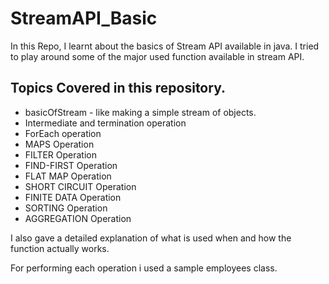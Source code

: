 # StreamAPI_Basic
In this Repo, I learnt about the basics of Stream API available in java. I tried to play around some of the major used function available in stream API.

## Topics Covered in this repository.
-  basicOfStream - like making a simple stream of objects.
- Intermediate and termination operation
- ForEach operation
- MAPS Operation
- FILTER Operation
- FIND-FIRST Operation
- FLAT MAP Operation
- SHORT CIRCUIT Operation
- FINITE DATA Operation
- SORTING Operation
- AGGREGATION Operation

I also gave a detailed explanation of what is used when and how the function actually works.

For performing each operation i used a sample employees class.